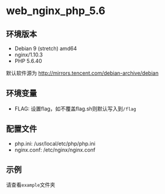 # web_nginx_php_5.6

## 环境版本

- Debian 9 (stretch) amd64
- nginx/1.10.3
- PHP 5.6.40

默认软件源为 http://mirrors.tencent.com/debian-archive/debian

## 环境变量

- FLAG: 设置flag，如不覆盖flag.sh则默认写入到`/flag`

## 配置文件

- php.ini: /usr/local/etc/php/php.ini
- nginx.conf: /etc/nginx/nginx.conf

## 示例

请查看`example`文件夹

